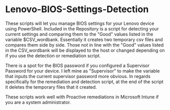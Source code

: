 # Lenovo-BIOS-Settings-Detection
These scripts will let you manage BIOS settings for your Lenovo device using PowerShell. Included in the Repository is a script for detecting your current settings and comparing them to the "Good" values listed in the variable $CSV_wordbank. Essentially it creates two temporary csv files and compares them side by side. Those not in line with the "Good" values listed in the CSV_wordbank will be displayed to the host or changed depending on if you use the detection or remediation script. 

There is a spot for the BIOS password if you configured a Supervisor Password for your device. I left mine as "Supervisor" to make the variable that inputs the current supervisor password more obvious. In regards specifically for the remediation and detection script, at the end of the script it deletes the temporary files that it created. 

These scripts work well with Proactive remediations in Microsoft Intune if you are a system administrator. 
